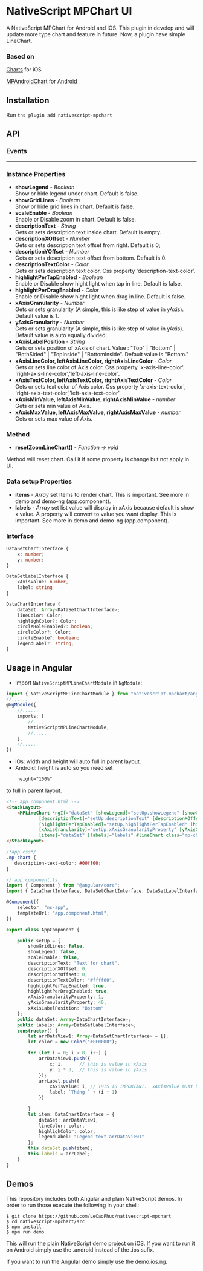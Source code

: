 # NativeScript MPChart UI 
A NativeScript MPChart for Android and iOS.
This plugin in develop and will update more type chart and feature in future.
Now, a plugin have simple LineChart.
### Based on
[Charts](https://github.com/LeCaoPhuc/Charts) for iOS

[MPAndroidChart](https://github.com/PhilJay/MPAndroidChart) for Android
## Installation
Run `tns plugin add nativescript-mpchart`
## API
### Events
************************
### Instance Properties
* **showLegend** - *Boolean*  
Show or hide legend under chart. Default is false.
* **showGridLines** - *Boolean*  
Show or hide grid lines in chart. Default is false.
* **scaleEnable** - *Boolean*  
Enable or Disable zoom in chart. Default is false.
* **descriptionText** - *String*  
Gets or sets  description text inside chart. Default is empty.
* **descriptionXOffset** - *Number*  
Gets or sets description text offset from right. Default is 0;
* **descriptionYOffset** - *Number*  
Gets or sets description text offset from bottom. Default is 0.
* **descriptionTextColor** - *Color*  
Gets or sets description text color. Css property 'description-text-color'. 
* **highlightPerTapEnabled** - *Boolean*  
Enable or Disable show hight light when tap in line. Default is false.
* **highlightPerDragEnabled** - *Color*  
Enable or Disable show hight light when drag in line. Default is false.
* **xAxisGranularity** - *Number*  
Gets or sets granularity (A simple, this is like step of value in yAxis). Default value is 1.
* **yAxisGranularity** - *Number*  
Gets or sets granularity (A simple, this is like step of value in yAxis). Default value is auto equally divided.
* **xAxisLabelPosition** - *String*  
Gets or sets position of xAxis of chart.
Value :  "Top" | "Bottom" | "BothSided" | "TopInside" | "BottomInside".
Default value is "Bottom."
* **xAxisLineColor, leftAxisLineColor, rightAxisLineColor** - *Color*  
Gets or sets line color of Axis color. Css property 'x-axis-line-color', 'right-axis-line-color','left-axis-line-color'. 
* **xAxisTextColor, leftAxisTextColor, rightAxisTextColor** - *Color*  
Gets or sets text color of Axis color. Css property 'x-axis-text-color', 'right-axis-text-color','left-axis-text-color'. 
* **xAxisMinValue, leftAxisMinValue, rightAxisMinValue** - *number*  
Gets or sets min value of Axis. 
* **xAxisMaxValue, leftAxisMaxValue, rightAxisMaxValue** - *number*  
Gets or sets max value of Axis. 
### Method
* **resetZoomLineChart()** - *Function -> void*

Method will reset chart. Call it if some property is change but not apply in UI.

### Data setup Properties
* **items** - *Array<DataChartInterface>*
set Items to render chart. This is important. See more in demo and demo-ng (app.component).
* **labels** - *Array<DataSetLabelInterface>*
set list value will display in xAxis because default is show x value. A property will convert to value you want display. This is important. See more in demo and demo-ng (app.component).

### Interface

```typescript
DataSetChartInterface {
    x: number;
    y: number;
}

DataSetLabelInterface {
    xAxisValue: number,
    label: string
}

DataChartInterface {
    dataSet: Array<DataSetChartInterface>;
    lineColor: Color;
    highlighColor?: Color;
    circleHoleEnabled?: boolean;
    circleColor?: Color;
    circleEnable?: boolean;
    legendLabel?: string;
}
```

## Usage in Angular
- Import `NativeScriptMPLineChartModule` in `NgModule`:
```typescript
import { NativeScriptMPLineChartModule } from "nativescript-mpchart/angular";
//......
@NgModule({
	//......
	imports: [
        //......
		NativeScriptMPLineChartModule,
        //......
	],
    //......
})
```
- iOs: width and height will auto full in parent layout.
- Android: height is auto so you need set 
```html 
    height="100%"
```
to full in parent layout.

```html
<!-- app.component.html -->
<StackLayout>
    <MPLineChart *ngIf="dataSet" [showLegend]="setUp.showLegend" [showGridLines]="setUp.showGridLines" [scaleEnable]="setUp.scaleEnable"
            [descriptionText]="setUp.descriptionText" [descriptionXOffset]="setUp.descriptionXOffset" [descriptionYOffset]="setUp.descriptionYOffset"
            [highlightPerTapEnabled]="setUp.highlightPerTapEnabled" [highlightPerDragEnabled]="setUp.highlightPerDragEnabled"
            [xAxisGranularity]="setUp.xAxisGranularityProperty" [yAxisGranularity]="setUp.yAxisGranularityProperty" [xAxisLabelPosition]="setUp.xAxisLabelPosition"
            [items]="dataSet" [labels]="labels" #lineChart class="mp-chart"></MPLineChart>
</StackLayout>
```
```css
/*app.css*/
.mp-chart {
   description-text-color: #00ff00;
}
```
```ts
// app.component.ts
import { Component } from "@angular/core";
import { DataChartInterface, DataSetChartInterface, DataSetLabelInterface } from "nativescript-mpchart";

@Component({
    selector: "ns-app",
    templateUrl: "app.component.html",
})

export class AppComponent {

    public setUp = {
        showGridLines: false,
        showLegend: false,
        scaleEnable: false,
        descriptionText: "Text for chart",
        descriptionXOffset: 0,
        descriptionYOffset: 0,
        descriptionTextColor: "#ffff00",
        highlightPerTapEnabled: true,
        highlightPerDragEnabled: true,
        xAxisGranularityProperty: 1,
        yAxisGranularityProperty: 40,
        xAxisLabelPosition: "Bottom"
    };
    public dataSet: Array<DataChartInterface>;
    public labels: Array<DataSetLabelInterface>;
    constructor() { 
        let arrDataView1: Array<DataSetChartInterface> = [];
        let color = new Color("#FF0000");

        for (let i = 0; i < 8; i++) {
            arrDataView1.push({
                x: i,      // this is value in xAxis
                y: i * 3,  // this is value in yAxis
            });
            arrLabel.push({
                xAxisValue: i, // THIS IS IMPORTANT.  xAxisValue must be equal value in xAxis. In case it is "i".
                label: `Tháng ` + (i + 1)
            })

        }
        let item: DataChartInterface = {
            dataSet: arrDataView1,
            lineColor: color,
            highlighColor: color,
            legendLabel: "Legend text arrDataView1"
        };
        this.dataSet.push(item);
        this.labels = arrLabel;
    }
}

```
## Demos
This repository includes both Angular and plain NativeScript demos. In order to run those execute the following in your shell:
```shell
$ git clone https://github.com/LeCaoPhuc/nativescript-mpchart
$ cd nativescript-mpchart/src
$ npm install
$ npm run demo
```
This will run the plain NativeScript demo project on iOS. If you want to run it on Android simply use the .android instead of the .ios sufix.

If you want to run the Angular demo simply use the demo.ios.ng.
